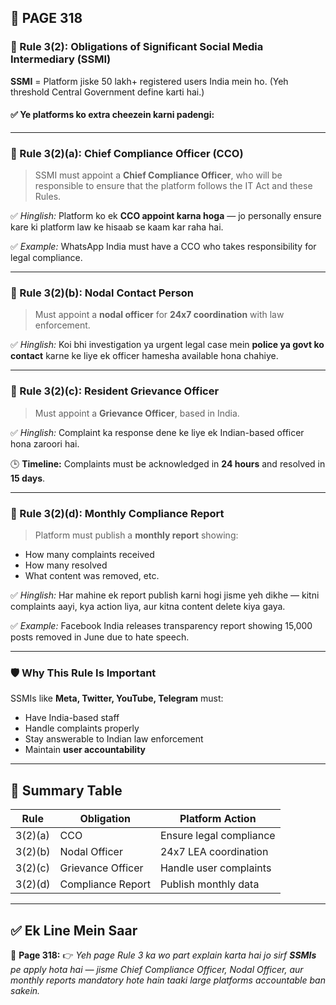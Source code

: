 ## 📄 **PAGE 318**

### 📘 Rule 3(2): **Obligations of Significant Social Media Intermediary (SSMI)**

**SSMI** = Platform jiske 50 lakh+ registered users India mein ho.
(Yeh threshold Central Government define karti hai.)

#### ✅ Ye platforms ko extra cheezein karni padengi:

---

### 🔷 Rule 3(2)(a): **Chief Compliance Officer (CCO)**

> SSMI must appoint a **Chief Compliance Officer**, who will be responsible to ensure that the platform follows the IT Act and these Rules.

✅ *Hinglish:*
Platform ko ek **CCO appoint karna hoga** — jo personally ensure kare ki platform law ke hisaab se kaam kar raha hai.

✅ *Example:*
WhatsApp India must have a CCO who takes responsibility for legal compliance.

---

### 🔷 Rule 3(2)(b): **Nodal Contact Person**

> Must appoint a **nodal officer** for **24x7 coordination** with law enforcement.

✅ *Hinglish:*
Koi bhi investigation ya urgent legal case mein **police ya govt ko contact** karne ke liye ek officer hamesha available hona chahiye.

---

### 🔷 Rule 3(2)(c): **Resident Grievance Officer**

> Must appoint a **Grievance Officer**, based in India.

✅ *Hinglish:*
Complaint ka response dene ke liye ek Indian-based officer hona zaroori hai.

🕒 **Timeline:** Complaints must be acknowledged in **24 hours** and resolved in **15 days**.

---

### 🔷 Rule 3(2)(d): **Monthly Compliance Report**

> Platform must publish a **monthly report** showing:

* How many complaints received
* How many resolved
* What content was removed, etc.

✅ *Hinglish:*
Har mahine ek report publish karni hogi jisme yeh dikhe — kitni complaints aayi, kya action liya, aur kitna content delete kiya gaya.

✅ *Example:*
Facebook India releases transparency report showing 15,000 posts removed in June due to hate speech.

---

### 🛡️ Why This Rule Is Important

SSMIs like **Meta, Twitter, YouTube, Telegram** must:

* Have India-based staff
* Handle complaints properly
* Stay answerable to Indian law enforcement
* Maintain **user accountability**

---

## 🧩 Summary Table

| Rule    | Obligation        | Platform Action         |
| ------- | ----------------- | ----------------------- |
| 3(2)(a) | CCO               | Ensure legal compliance |
| 3(2)(b) | Nodal Officer     | 24x7 LEA coordination   |
| 3(2)(c) | Grievance Officer | Handle user complaints  |
| 3(2)(d) | Compliance Report | Publish monthly data    |

---

## ✅ **Ek Line Mein Saar**

📌 **Page 318:**
👉 *Yeh page Rule 3 ka wo part explain karta hai jo sirf **SSMIs** pe apply hota hai — jisme Chief Compliance Officer, Nodal Officer, aur monthly reports mandatory hote hain taaki large platforms accountable ban sakein.*
